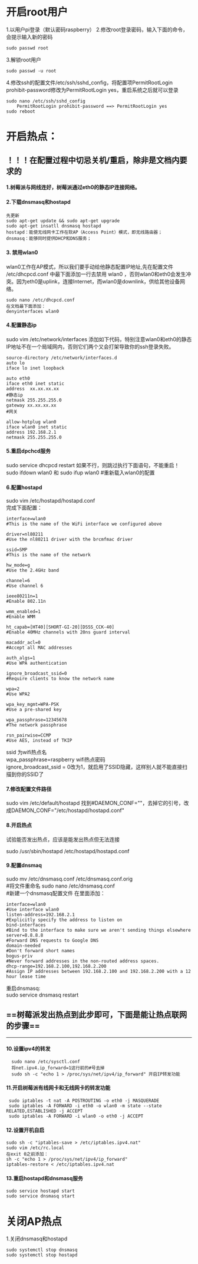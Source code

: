 # 开启root用户
1.以用户pi登录（默认密码raspberry）
2.修改root登录密码，输入下面的命令，会提示输入新的密码

```
sudo passwd root
```
3.解锁root用户  
```
sudo passwd -u root  
```
4.修改ssh的配置文件/etc/ssh/sshd_config，将配置项PermitRootLogin prohibit-password修改为PermitRootLogin yes，重启系统之后就可以登录  

``` 
sudo nano /etc/ssh/sshd_config  
	PermitRootLogin prohibit-password ==> PermitRootLogin yes
sudo reboot  
```
# 开启热点：

## ！！！在配置过程中切忌关机/重启，除非是文档内要求的

#### 1.树莓派与网线连好，树莓派通过eth0的静态IP连接网络。  
#### 2.下载dnsmasq和hostapd  
 ```
先更新 
sudo apt-get update && sudo apt-get upgrade  
sudo apt-get insatll dnsmasq hostapd  
hostapd：能使无线网卡工作在软AP（Access Point）模式，即无线路由器；
dnsmasq：能够同时提供DHCP和DNS服务；
 ```
#### 3. 禁用wlan0
wlan0工作在AP模式，所以我们要手动给他静态配置IP地址,先在配置文件 /etc/dhcpcd.conf 中最下面添加一行去禁用 wlan0  ，否则wlan0和eth0会发生冲突。因为eth0是uplink，连接Internet，而wlan0是downlink，供给其他设备网络。
```
sudo nano /etc/dhcpcd.conf
在文档最下面添加：
denyinterfaces wlan0
```
#### 4.配置静态ip

sudo vim /etc/network/interfaces 添加如下代码，特别注意wlan0和eth0的静态IP地址不在一个局域网内，否则它们两个又会打架导致你的ssh登录失败。

```
source-directory /etc/network/interfaces.d
auto lo
iface lo inet loopback

auto eth0
iface eth0 inet static
address  xx.xx.xx.xx
#静态ip
netmask 255.255.255.0
gateway xx.xx.xx.xx
#网关

allow-hotplug wlan0
iface wlan0 inet static
address 192.168.2.1
netmask 255.255.255.0
```
#### 5.重启dpchcd服务
sudo service dhcpcd restart     如果不行，则跳过执行下面语句，不能重启！
sudo ifdown wlan0 和 sudo ifup wlan0     #重新载入wlan0的配置

#### 6.配置hostapd
sudo vim /etc/hostapd/hostapd.conf  
完成下面配置：
```
interface=wlan0                     	
#This is the name of the WiFi interface we configured above

driver=nl80211                       	
#Use the nl80211 driver with the brcmfmac driver

ssid=SMP                             
#This is the name of the network

hw_mode=g                              
#Use the 2.4GHz band

channel=6                      	        
#Use channel 6

ieee80211n=1                         	
#Enable 802.11n

wmm_enabled=1                       	
#Enable WMM

ht_capab=[HT40][SHORT-GI-20][DSSS_CCK-40]   
#Enable 40MHz channels with 20ns guard interval

macaddr_acl=0                               
#Accept all MAC addresses

auth_algs=1                                 
#Use WPA authentication

ignore_broadcast_ssid=0                    
#Require clients to know the network name

wpa=2                                       
#Use WPA2

wpa_key_mgmt=WPA-PSK                        
#Use a pre-shared key

wpa_passphrase=12345678                    
#The network passphrase

rsn_pairwise=CCMP                           
#Use AES, instead of TKIP
```
ssid 为wifi热点名  
wpa_passphrase=raspberry wifi热点密码  
ignore_broadcast_ssid = 0改为1，就启用了SSID隐藏，这样别人就不能直接扫描到你的SSID了  

#### 7.修改配置文件路径
sudo vim /etc/default/hostapd
找到#DAEMON_CONF=""，去掉它的引号，改成DAEMON_CONF="/etc/hostapd/hostapd.conf"

#### 8.开启热点

试验能否发出热点，应该是能发出热点但无法连接

sudo /usr/sbin/hostapd /etc/hostapd/hostapd.conf

#### 9.配置dnsmaq
sudo mv /etc/dnsmasq.conf /etc/dnsmasq.conf.orig    
#将文件重命名
sudo nano /etc/dnsmasq.conf                          
#新建一个dnsmasq配置文件
在里面添加：
```
interface=wlan0 							
#Use interface wlan0
listen-address=192.168.2.1				
#Explicitly specify the address to listen on
bind-interfaces 							
#Bind to the interface to make sure we aren't sending things elsewhere
server=8.8.8.8 								
#Forward DNS requests to Google DNS
domain-needed 								
#Don't forward short names
bogus-priv 									
#Never forward addresses in the non-routed address spaces.
dhcp-range=192.168.2.100,192.168.2.200  
#Assign IP addresses between 192.168.2.100 and 192.168.2.200 with a 12 hour lease time  
```
重启dnsmasq:  
sudo service dnsmasq restart  

## ==树莓派发出热点到此步即可，下面是能让热点联网的步骤==
*******
#### 10.设置ipv4的转发
      sudo nano /etc/sysctl.conf 
      将net.ipv4.ip_forward=1这行前的#号去掉
      sudo sh -c "echo 1 > /proc/sys/net/ipv4/ip_forward" 开启IP转发功能

#### 11.开启树莓派有线网卡和无线网卡的转发功能
     sudo iptables -t nat -A POSTROUTING -o eth0 -j MASQUERADE
     sudo iptables -A FORWARD -i eth0 -o wlan0 -m state --state RELATED,ESTABLISHED -j ACCEPT
     sudo iptables -A FORWARD -i wlan0 -o eth0 -j ACCEPT 

#### 12.设置开机自启
```
sudo sh -c "iptables-save > /etc/iptables.ipv4.nat"
sudo vim /etc/rc.local 
在exit 0之前添加：
sh -c "echo 1 > /proc/sys/net/ipv4/ip_forward"
iptables-restore < /etc/iptables.ipv4.nat
```
#### 13.重启hostapd和dnsmasq服务
```
sudo service hostapd start
sudo service dnsmasq start
```
# 关闭AP热点
1.关闭dnsmasq和hostapd  
```
sudo systemctl stop dnsmasq
sudo systemctl stop hostapd
```